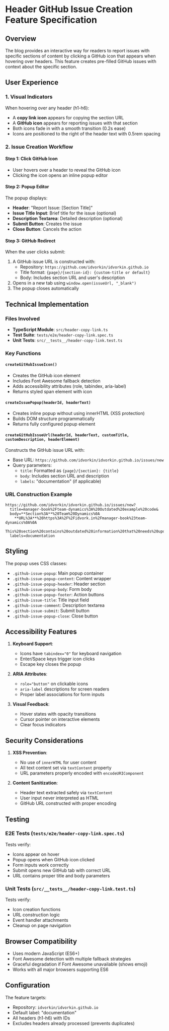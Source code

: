 # Header GitHub Issue Creation Feature Specification

## Overview
The blog provides an interactive way for readers to report issues with specific sections of content by clicking a GitHub icon that appears when hovering over headers. This feature creates pre-filled GitHub issues with context about the specific section.

## User Experience

### 1. Visual Indicators
When hovering over any header (h1-h6):
- A **copy link icon** appears for copying the section URL
- A **GitHub icon** appears for reporting issues with that section
- Both icons fade in with a smooth transition (0.2s ease)
- Icons are positioned to the right of the header text with 0.5rem spacing

### 2. Issue Creation Workflow

#### Step 1: Click GitHub Icon
- User hovers over a header to reveal the GitHub icon
- Clicking the icon opens an inline popup editor

#### Step 2: Popup Editor
The popup displays:
- **Header**: "Report Issue: [Section Title]"
- **Issue Title Input**: Brief title for the issue (optional)
- **Description Textarea**: Detailed description (optional)
- **Submit Button**: Creates the issue
- **Close Button**: Cancels the action

#### Step 3: GitHub Redirect
When the user clicks submit:
1. A GitHub issue URL is constructed with:
   - Repository: `https://github.com/idvorkin/idvorkin.github.io`
   - Title format: `{page}/{section-id}: {custom-title or default}`
   - Body: Includes section URL and user's description
2. Opens in a new tab using `window.open(issueUrl, "_blank")`
3. The popup closes automatically

## Technical Implementation

### Files Involved
- **TypeScript Module**: `src/header-copy-link.ts`
- **Test Suite**: `tests/e2e/header-copy-link.spec.ts`
- **Unit Tests**: `src/__tests__/header-copy-link.test.ts`

### Key Functions

#### `createGitHubIssueIcon()`
- Creates the GitHub icon element
- Includes Font Awesome fallback detection
- Adds accessibility attributes (role, tabindex, aria-label)
- Returns styled span element with icon

#### `createIssuePopup(headerId, headerText)`
- Creates inline popup without using innerHTML (XSS protection)
- Builds DOM structure programmatically
- Returns fully configured popup element

#### `createGitHubIssueUrl(headerId, headerText, customTitle, customDescription, headerElement)`
Constructs the GitHub issue URL with:
- Base URL: `https://github.com/idvorkin/idvorkin.github.io/issues/new`
- Query parameters:
  - `title`: Formatted as `{page}/{section}: {title}`
  - `body`: Includes section URL and description
  - `labels`: "documentation" (if applicable)

### URL Construction Example
```
https://github.com/idvorkin/idvorkin.github.io/issues/new?
  title=manager-book%2Fteam-dynamics%3A%20Outdated%20example%20code&
  body=**Section%3A**%20Team%20Dynamics%0A
    **URL%3A**%20https%3A%2F%2Fidvork.in%2Fmanager-book%23team-dynamics%0A%0A
    This%20section%20contains%20outdated%20information%20that%20needs%20updating.&
  labels=documentation
```

## Styling

The popup uses CSS classes:
- `.github-issue-popup`: Main popup container
- `.github-issue-popup-content`: Content wrapper
- `.github-issue-popup-header`: Header section
- `.github-issue-popup-body`: Form body
- `.github-issue-popup-footer`: Action buttons
- `.github-issue-title`: Title input field
- `.github-issue-comment`: Description textarea
- `.github-issue-submit`: Submit button
- `.github-issue-popup-close`: Close button

## Accessibility Features

1. **Keyboard Support**:
   - Icons have `tabindex="0"` for keyboard navigation
   - Enter/Space keys trigger icon clicks
   - Escape key closes the popup

2. **ARIA Attributes**:
   - `role="button"` on clickable icons
   - `aria-label` descriptions for screen readers
   - Proper label associations for form inputs

3. **Visual Feedback**:
   - Hover states with opacity transitions
   - Cursor pointer on interactive elements
   - Clear focus indicators

## Security Considerations

1. **XSS Prevention**:
   - No use of `innerHTML` for user content
   - All text content set via `textContent` property
   - URL parameters properly encoded with `encodeURIComponent`

2. **Content Sanitization**:
   - Header text extracted safely via `textContent`
   - User input never interpreted as HTML
   - GitHub URL constructed with proper encoding

## Testing

### E2E Tests (`tests/e2e/header-copy-link.spec.ts`)
Tests verify:
- Icons appear on hover
- Popup opens when GitHub icon clicked
- Form inputs work correctly
- Submit opens new GitHub tab with correct URL
- URL contains proper title and body parameters

### Unit Tests (`src/__tests__/header-copy-link.test.ts`)
Tests verify:
- Icon creation functions
- URL construction logic
- Event handler attachments
- Cleanup on page navigation

## Browser Compatibility

- Uses modern JavaScript (ES6+)
- Font Awesome detection with multiple fallback strategies
- Graceful degradation if Font Awesome unavailable (shows emoji)
- Works with all major browsers supporting ES6

## Configuration

The feature targets:
- Repository: `idvorkin/idvorkin.github.io`
- Default label: "documentation"
- All headers (h1-h6) with IDs
- Excludes headers already processed (prevents duplicates)